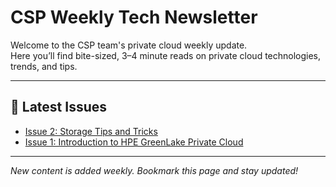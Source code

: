 # CSP Weekly Tech Newsletter

Welcome to the CSP team's private cloud weekly update.  
Here you’ll find bite-sized, 3–4 minute reads on private cloud technologies, trends, and tips.

---

## 📢 Latest Issues
- [Issue 2: Storage Tips and Tricks](issue2.md)
- [Issue 1: Introduction to HPE GreenLake Private Cloud](issue1.md)

---

*New content is added weekly. Bookmark this page and stay updated!*
